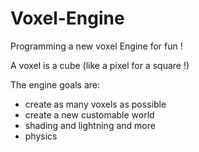 # Voxel-Engine
Programming a new voxel Engine for fun !

A voxel is a cube (like a pixel for a square !)

The engine goals are:
- create as many voxels as possible
- create a new customable world
- shading and lightning and more
- physics
